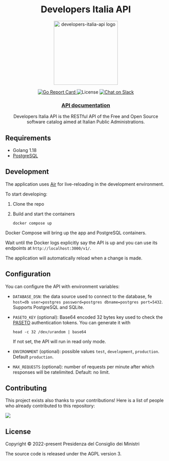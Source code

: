 <!-- markdownlint-disable no-inline-html -->

<h1 align="center">Developers Italia API</h1>

<p align="center">
  <img width="200" src=".github/logo.png" alt="developers-italia-api logo">
</p>

<p align="center">
  <a href="https://goreportcard.com/report/github.com/italia/developers-italia-api">
    <img
      src="https://goreportcard.com/badge/github.com/italia/developers-italia-api"
      alt="Go Report Card"
    >
  </a>
  <img alt="License" src="https://img.shields.io/github/license/italia/developers-italia-api?color=brightgreen">
  <a href="https://slack.developers.italia.it">
    <img
      src="https://img.shields.io/badge/chat-on%20slack-7289da.svg?sanitize=true"
      alt="Chat on Slack"
    >
  </a>
</p>

<div align="center">
  <h3>
    <a href="https://developers.italia.it/it/api/developers-italia">
      API documentation
    </a>
  </h3>
</div>

<p align="center">
  Developers Italia API is the RESTful API of the Free and Open Source software catalog
  aimed at Italian Public Administrations.
</p>

## Requirements

* Golang 1.18
* [PostgreSQL](https://https://www.postgresql.org/)

## Development

The application uses [Air](https://github.com/cosmtrek/air) for live-reloading
in the development environment.

To start developing:

1. Clone the repo
2. Build and start the containers

   ```shell
   docker compose up
   ```

Docker Compose will bring up the app and PostgreSQL containers.

Wait until the Docker logs explicitly say the API is up and you can use its
endpoints at `http://localhost:3000/v1/`.

The application will automatically reload when a change is made.

## Configuration

You can configure the API with environment variables:

* `DATABASE_DSN`: the data source used to connect to the database,
  fe `host=db user=postgres password=postgres dbname=postgres port=5432`.
  Supports PostgreSQL and SQLite.

* `PASETO_KEY` (optional): Base64 encoded 32 bytes key used to check the
  [PASETO](https://paseto.io/) authentication tokens. You can generate it with

  ```console
  head -c 32 /dev/urandom | base64
  ```

  If not set, the API will run in read only mode.

* `ENVIRONMENT` (optional): possible values `test`, `development`, `production`.
  Default `production`.

* `MAX_REQUESTS` (optional): number of requests per minute after which responses
  will be ratelimited.
  Default: no limit.

## Contributing

This project exists also thanks to your contributions! Here is a list of people
who already contributed to this repository:

<a href="https://github.com/italia/developers-italia-api/graphs/contributors">
  <img
  src="https://contributors-img.web.app/image?repo=italia/developers-italia-api"
  />
</a>

## License

Copyright © 2022-present Presidenza del Consiglio dei Ministri

The source code is released under the AGPL version 3.

